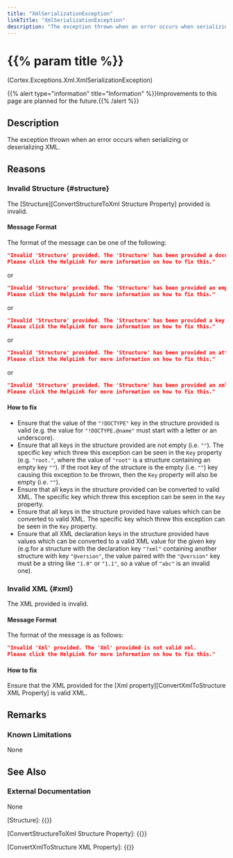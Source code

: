 ```yaml
---
title: "XmlSerializationException"
linkTitle: "XmlSerializationException"
description: "The exception thrown when an error occurs when serializing or deserializing XML."
---
```


# {{% param title %}}

<p class="namespace">(Cortex.Exceptions.Xml.XmlSerializationException)</p>
{{% alert type="information" title="Information" %}}Improvements to this page are planned for the future.{{% /alert %}}

## Description

The exception thrown when an error occurs when serializing or deserializing XML.

## Reasons

### Invalid Structure {#structure}

The [Structure][ConvertStructureToXml Structure Property] provided is invalid.

#### Message Format

The format of the message can be one of the following:

```json
"Invalid 'Structure' provided. The 'Structure' has been provided a document type definition key with an attribute value that could not be converted to valid xml.
Please click the HelpLink for more information on how to fix this."
```

or

```json
"Invalid 'Structure' provided. The 'Structure' has been provided an empty key that could not be converted to valid xml.
Please click the HelpLink for more information on how to fix this."
```

or

```json
"Invalid 'Structure' provided. The 'Structure' has been provided a key that could not be converted to valid xml.
Please click the HelpLink for more information on how to fix this."
```

or

```json
"Invalid 'Structure' provided. The 'Structure' has been provided an attribute key with a value that could not be converted to valid xml.
Please click the HelpLink for more information on how to fix this."
```

or

```json
"Invalid 'Structure' provided. The 'Structure' has been provided an xml declaration key with an attribute value that could not be converted to valid xml.
Please click the HelpLink for more information on how to fix this."
```

#### How to fix

* Ensure that the value of the `"!DOCTYPE"` key in the structure provided is valid (e.g. the value for `"!DOCTYPE.@name"` must start with a letter or an underscore).
* Ensure that all keys in the structure provided are not empty (i.e. `""`). The specific key which threw this exception can be seen in the `Key` property (e.g. `"root."`, where the value of `"root"` is a structure containing an empty key `""`). If the root key of the structure is the empty (i.e. `""`) key causing this exception to be thrown, then the `Key` property will also be empty (i.e. `""`).
* Ensure that all keys in the structure provided can be converted to valid XML. The specific key which threw this exception can be seen in the `Key` property.
* Ensure that all keys in the structure provided have values which can be converted to valid XML. The specific key which threw this exception can be seen in the `Key` property.
* Ensure that all XML declaration keys in the structure provided have values which can be converted to a valid XML value for the given key (e.g.for a structure with the declaration key `"?xml"` containing another structure with key `"@version"`, the value paired with the `"@version"` key must be a string like `"1.0"` or `"1.1"`, so a value of `"abc"` is an invalid one).

### Invalid XML {#xml}

The XML provided is invalid.

#### Message Format

The format of the message is as follows:

```json
"Invalid 'Xml' provided. The 'Xml' provided is not valid xml.
Please click the HelpLink for more information on how to fix this."
```

#### How to fix

Ensure that the XML provided for the [Xml property][ConvertXmlToStructure XML Property] is valid XML.

## Remarks

### Known Limitations

None

## See Also

### External Documentation

None

[Structure]: {{<url path = "Cortex.Reference.DataTypes.Collections.Structure.MainDoc">}}

[ConvertStructureToXml Structure Property]: {{<url path = "Cortex.Reference.Blocks.Xml.ConvertXml.ConvertStructureToXml.Structure">}}

[ConvertXmlToStructure XML Property]: {{<url path = "Cortex.Reference.Blocks.Xml.ConvertXml.ConvertXmlToStructure.Xml">}}
